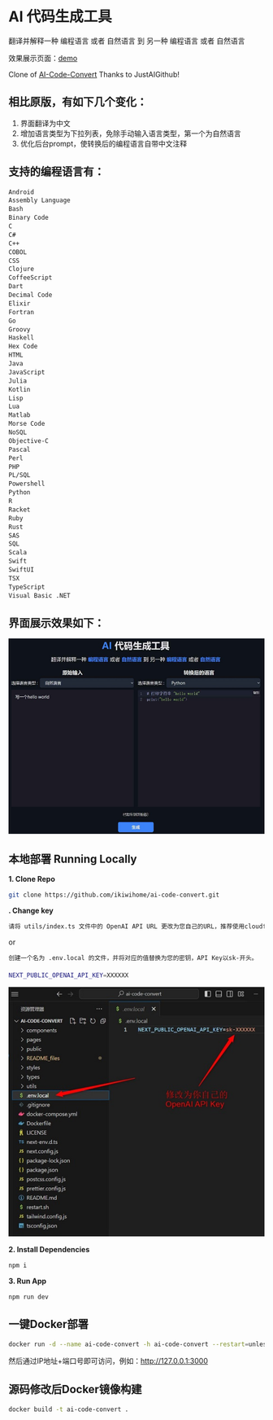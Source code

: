 # AI 代码生成工具

翻译并解释一种 编程语言 或者 自然语言 到 另一种 编程语言 或者 自然语言

效果展示页面：[demo](https://code.ikiwi.cc)

Clone of [AI-Code-Convert](https://github.com/JustAIGithub/AI-Code-Convert)
Thanks to JustAIGithub!

## 相比原版，有如下几个变化：
1. 界面翻译为中文
2. 增加语言类型为下拉列表，免除手动输入语言类型，第一个为自然语言
3. 优化后台prompt，使转换后的编程语言自带中文注释

## 支持的编程语言有：
```bash
Android
Assembly Language
Bash
Binary Code
C
C#
C++
COBOL
CSS
Clojure
CoffeeScript
Dart
Decimal Code
Elixir
Fortran
Go
Groovy
Haskell
Hex Code
HTML
Java
JavaScript
Julia
Kotlin
Lisp
Lua
Matlab
Morse Code
NoSQL
Objective-C
Pascal
Perl
PHP
PL/SQL
Powershell
Python
R
Racket
Ruby
Rust
SAS
SQL
Scala
Swift
SwiftUI
TSX
TypeScript
Visual Basic .NET
```

## 界面展示效果如下：
![AICodeConvert](README_files/1.jpg)


## 本地部署 Running Locally

**1. Clone Repo**

```bash
git clone https://github.com/ikiwihome/ai-code-convert.git
```

**. Change key**

```bash
请将 utils/index.ts 文件中的 OpenAI API URL 更改为您自己的URL，推荐使用cloudflare代理，这样就可以不用翻墙访问OpenAI的API。
```

or
```bash
创建一个名为 .env.local 的文件，并将对应的值替换为您的密钥，API Key以sk-开头。

NEXT_PUBLIC_OPENAI_API_KEY=XXXXXX

```

![](README_files/2.jpg)



**2. Install Dependencies**

```bash
npm i
```

**3. Run App**

```bash
npm run dev
```

## 一键Docker部署
```bash
docker run -d --name ai-code-convert -h ai-code-convert --restart=unless-stopped -e TZ="Asia/Shanghai" ikiwicc/ai-code-convert:latest
```
然后通过IP地址+端口号即可访问，例如：http://127.0.0.1:3000

## 源码修改后Docker镜像构建
```bash
docker build -t ai-code-convert .
```
